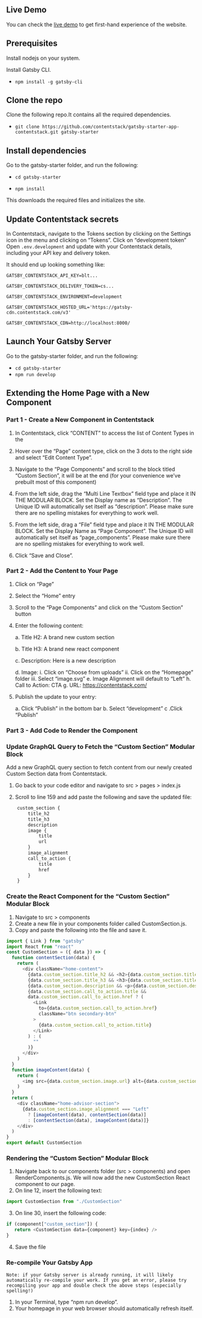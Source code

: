 ## Live Demo

You can check the [live demo](https://gatsby-starter-app-contentstack.vercel.app/) to get first-hand experience of the website.

## Prerequisites

Install nodejs on your system.

Install Gatsby CLI.

- `npm install -g gatsby-cli`


## Clone the repo

Clone the following repo.It contains all the required dependencies.

- `git clone https://github.com/contentstack/gatsby-starter-app-contentstack.git gatsby-starter`

## Install dependencies
Go to the gatsby-starter folder, and run the following:

- `cd gatsby-starter`

- `npm install`

This downloads the required files and initializes the site.

## Update Contentstack secrets

In Contentstack, navigate to the Tokens section by clicking on the Settings icon in the menu and clicking on “Tokens”. Click on “development token”
Open `.env.development` and update with your Contentstack details, including your API key and delivery token.

It should end up looking something like:

`GATSBY_CONTENTSTACK_API_KEY=blt...`

`GATSBY_CONTENTSTACK_DELIVERY_TOKEN=cs...`

`GATSBY_CONTENTSTACK_ENVIRONMENT=development`

`GATSBY_CONTENTSTACK_HOSTED_URL='https://gatsby-cdn.contentstack.com/v3'`

`GATSBY_CONTENTSTACK_CDN=http://localhost:8000/`

## Launch Your Gatsby Server

Go to the gatsby-starter folder, and run the following:

- `cd gatsby-starter`
- `npm run develop` 

## Extending the Home Page with a New Component

### Part 1 - Create a New Component in Contentstack

1. In Contentstack, click “CONTENT” to access the list of Content Types in the

2. Hover over the “Page” content type, click on the 3 dots to the right side and select “Edit Content Type”.

3. Navigate to the “Page Components” and scroll to the block titled “Custom Section”, it will be at the end (for your convenience we’ve prebuilt most of this component)

4. From the left side, drag the “Multi Line Textbox” field type and place it IN THE MODULAR BLOCK. Set the Display name as “Description”. The Unique ID will automatically set itself as “description”. Please make sure there are no spelling mistakes for everything to work well.

5. From the left side, drag a “File” field type and place it IN THE MODULAR BLOCK. Set the Display Name as “Page Component”. The Unique ID will automatically set itself as “page_components”. Please make sure there are no spelling mistakes for everything to work well.

6. Click “Save and Close”.

### Part 2 - Add the Content to Your Page

1. Click on “Page”

2. Select the “Home” entry

3. Scroll to the “Page Components” and click on the “Custom Section” button

4. Enter the following content:

    a. Title H2: A brand new custom section

    b. Title H3: A brand new react component

    c. Description: Here is a new description

    d. Image: 
        i. Click on “Choose from uploads”
        ii. Click on the “Homepage” folder
        iii. Select “image.svg”
        e. Image Alignment will default to “Left”
        h. Call to Action: CTA
        g. URL: https://contentstack.com/ 

5. Publish the update to your entry:

    a. Click “Publish” in the bottom bar
    b. Select “development”
    c .Click “Publish”

### Part 3 - Add Code to Render the Component

### Update GraphQL Query to Fetch the “Custom Section” Modular Block

Add a new GraphQL query section to fetch content from our newly created Custom Section data from Contentstack.

1. Go back to your code editor and navigate to src > pages > index.js

2. Scroll to line 159 and add paste the following and save the updated file:

```javascript
    custom_section {
        title_h2
        title_h3
        description
        image {
            title
            url
        }
        image_alignment
        call_to_action {
            title
            href
        }
    } 
```



### Create the React Component for the “Custom Section” Modular Block
 1. Navigate to src > components
 2. Create a new file in your components folder called CustomSection.js.
 3. Copy and paste the following into the file and save it.

``` javascript
import { Link } from "gatsby"
import React from "react"
const CustomSection = ({ data }) => {
  function contentSection(data) {
    return (
      <div className="home-content">
        {data.custom_section.title_h2 && <h2>{data.custom_section.title_h2}</h2>}
        {data.custom_section.title_h3 && <h3>{data.custom_section.title_h3}</h3>}
        {data.custom_section.description && <p>{data.custom_section.description}</p>}
        {data.custom_section.call_to_action.title &&
        data.custom_section.call_to_action.href ? (
          <Link
            to={data.custom_section.call_to_action.href}
            className="btn secondary-btn"
          >
            {data.custom_section.call_to_action.title}
          </Link>
        ) : (
          ""
        )}
      </div>
    )
  }
  function imageContent(data) {
    return (
      <img src={data.custom_section.image.url} alt={data.custom_section.image.filename} />
    )
  }
  return (
    <div className="home-advisor-section">
      {data.custom_section.image_alignment === "Left"
        ? [imageContent(data), contentSection(data)]
        : [contentSection(data), imageContent(data)]}
    </div>
  )
}
export default CustomSection
```

### Rendering the “Custom Section” Modular Block

1. Navigate back to our components folder (src > components) and open RenderComponents.js. We will now add the new CustomSection React component to our page.
2. On line 12, insert the following text: 	
```javascript
import CustomSection from "./CustomSection"
```
3. On line 30, insert the following code:

```javascript 
if (component["custom_section"]) {
   return <CustomSection data={component} key={index} />
}
```

4. Save the file

### Re-compile Your Gatsby App

`Note: if your Gatsby server is already running, it will likely automatically re-compile your work. If you get an error, please try recompiling your app and double check the above steps (especially spelling!)`

1. In your Terminal, type “npm run develop”.
2. Your homepage in your web browser should automatically refresh itself.
